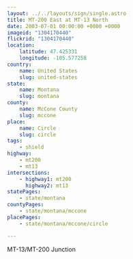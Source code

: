 ```yaml
---
layout: ../../layouts/sign/single.astro
title: MT-200 East at MT-13 North
date: 2003-07-01 00:00:00 +0000 +0000
imageid: "1304170440"
flickrid: "1304170440"
location:
    latitude: 47.425331
    longitude: -105.577258
country:
    name: United States
    slug: united-states
state:
    name: Montana
    slug: montana
county:
    name: McCone County
    slug: mccone
place:
    name: Circle
    slug: circle
tags:
    - shield
highway:
    - mt200
    - mt13
intersections:
    - highway1: mt200
      highway2: mt13
statePages:
    - state/montana
countyPages:
    - state/montana/mccone
placePages:
    - state/montana/mccone/circle

---
```

MT-13/MT-200 Junction